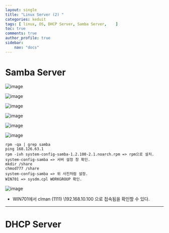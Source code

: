 ```yaml
---
layout: single
title: "Linux Server (2) "
categories: keduit
tags: [ linux, OS, DHCP Server, Samba Server,    ]
toc: true 
comments: true
author_profile: true
sidebar:
    nav: "docs"
---
```


# Samba Server

![image](https://user-images.githubusercontent.com/128279031/230845159-9bcedbd0-173a-489f-aa30-deda03b55c58.png)

![image](https://user-images.githubusercontent.com/128279031/230845243-0af08496-2359-473c-af03-e7ac641e7658.png)

![image](https://user-images.githubusercontent.com/128279031/230845320-7c13841a-bfd2-4f01-b5c2-7aaa7ee56ef5.png)

![image](https://user-images.githubusercontent.com/128279031/230845393-b7061b7c-33b4-40b0-82ec-bfbd5321cdad.png)

![image](https://user-images.githubusercontent.com/128279031/230845463-4c049114-c6d8-48a7-8a1f-52fe228a71e6.png)

![image](https://user-images.githubusercontent.com/128279031/230845509-f3064a4a-34a0-4154-895b-dd1c2342a5e1.png)


```
rpm -qa | grep samba 
ping 168.126.63.1
rpm -ivh system-config-samba-1.2.100-2.1.noarch.rpm => rpm으로 설치.
system-config-samba => 서버 설정 창 확인.
mkdir /share
chmod777 /share
system-config-samba => 위 사진처럼 설정.
WIN701 => sysdm.cpl WORKGROUP 확인.
```

![image](https://user-images.githubusercontent.com/128279031/230845580-4805da32-3614-4349-871a-9cced81bf04f.png)

* WIN701에서 clman (1111) \\192.168.10.100 으로 접속됨을 확인할 수 있다.

---

# DHCP Server

